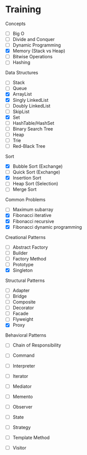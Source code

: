 # Training

Concepts
- [ ] Big O
- [ ] Divide and Conquer
- [ ] Dynamic Programming
- [x] Memory (Stack vs Heap)
- [ ] Bitwise Operations 
- [ ] Hashing

Data Structures
- [ ] Stack
- [ ] Queue
- [x] ArrayList
- [x] Singly LinkedList
- [ ] Doubly LinkedList
- [ ] SkipList
- [x] Set
- [ ] HashTable/HashSet
- [ ] Binary Search Tree
- [ ] Heap
- [ ] Trie
- [ ] Red-Black Tree

Sort
- [x] Bubble Sort (Exchange)
- [ ] Quick Sort (Exchange)
- [x] Insertion Sort
- [ ] Heap Sort (Selection)
- [ ] Merge Sort

Common Problems
- [ ] Maximum subarray 
- [x] Fibonacci iterative
- [x] Fibonacci recursive
- [x] Fibonacci dynamic programming

Creational Patterns
- [ ] Abstract Factory
- [ ] Builder
- [ ] Factory Method
- [ ] Prototype
- [x] Singleton

Structural Patterns
- [ ] Adapter
- [ ] Bridge
- [ ] Composite
- [ ] Decorator
- [ ] Facade
- [ ] Flyweight
- [x] Proxy

Behavioral Patterns
- [ ] Chain of Responsibility
- [ ] Command
- [ ] Interpreter
- [ ] Iterator
- [ ] Mediator
- [ ] Memento
- [ ] Observer
- [ ] State
- [ ] Strategy
- [ ] Template Method
- [ ] Visitor


